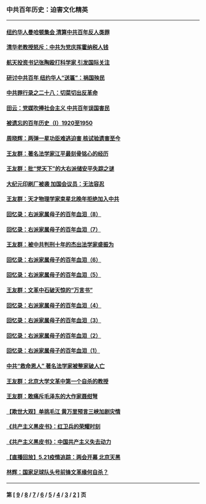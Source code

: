 ### 中共百年历史：迫害文化精英
---
#### [纽约华人曼哈顿集会 清算中共百年反人类罪](../../pages/nf1176111/n13084157.md?07130430) 
#### [清华老教授怒斥：中共为党庆挥霍纳税人钱](../../pages/nf1176111/n13071430.md?07130430) 
#### [航天投资书记张陶殴打科学家 引发国际关注](../../pages/nf1176111/n13069132.md?07130430) 
#### [研讨中共百年 纽约华人“送匾”：祸国殃民](../../pages/nf1176111/n13057367.md?07130430) 
#### [中共罪行录之二十八：切菜切出反革命](../../pages/nf1176111/n13030600.md?07130430) 
#### [田云：党媒吹捧社会主义 中共百年误国害民](../../pages/nf1176111/n13006682.md?07130430) 
#### [被遗忘的百年历史（I）1920至1950](../../pages/nf1176111/n12986411.md?07130430) 
#### [周晓辉：两弹一星功臣难逃迫害 核试验遗害至今](../../pages/nf1176111/n12974997.md?07130430) 
#### [王友群：著名法学家江平最刻骨铭心的经历](../../pages/nf1176111/n12970787.md?07130430) 
#### [王友群：批“党天下”的大右派储安平失踪之谜](../../pages/nf1176111/n12954229.md?07130430) 
#### [大纪元印刷厂被袭 加国会议员：无法容忍](../../pages/nf1176111/n12883028.md?07130430) 
#### [王友群：天才物理学家束星北晚年拒绝加入中共](../../pages/nf1176111/n12792913.md?07130430) 
#### [回忆录：右派家属母子的百年血泪（8）](../../pages/nf1176111/n12706196.md?07130430) 
#### [回忆录：右派家属母子的百年血泪（7）](../../pages/nf1176111/n12706191.md?07130430) 
#### [王友群：被中共判刑十年的杰出法学家盛振为](../../pages/nf1176111/n12706141.md?07130430) 
#### [回忆录：右派家属母子的百年血泪（6）](../../pages/nf1176111/n12698863.md?07130430) 
#### [回忆录：右派家属母子的百年血泪（5）](../../pages/nf1176111/n12692515.md?07130430) 
#### [王友群：文革中石破天惊的“万言书”](../../pages/nf1176111/n12690994.md?07130430) 
#### [回忆录：右派家属母子的百年血泪（4）](../../pages/nf1176111/n12686410.md?07130430) 
#### [回忆录：右派家属母子的百年血泪（3）](../../pages/nf1176111/n12683820.md?07130430) 
#### [回忆录：右派家属母子的百年血泪（2）](../../pages/nf1176111/n12679738.md?07130430) 
#### [回忆录：右派家属母子的百年血泪（1）](../../pages/nf1176111/n12678112.md?07130430) 
#### [中共“救命恩人” 著名法学家被整家破人亡](../../pages/nf1176111/n12658168.md?07130430) 
#### [王友群：北京大学文革中第一个自杀的教授](../../pages/nf1176111/n12632697.md?07130430) 
#### [王友群：敢痛斥毛泽东的大作家聂绀弩](../../pages/nf1176111/n12384788.md?07130430) 
#### [【欺世大观】单挑毛江 黄万里预言三峡加剧灾情](../../pages/nf1176111/n12357101.md?07130430) 
#### [《共产主义黑皮书》：红卫兵的荣耀时刻](../../pages/nf1176111/n12190329.md?07130430) 
#### [《共产主义黑皮书》：中国共产主义失去动力](../../pages/nf1176111/n12168749.md?07130430) 
#### [【直播回放】5.21疫情追踪：两会开幕 北京天黑](../../pages/nf1176111/n12126358.md?07130430) 
#### [林辉：国家足球队头号前锋文革缘何自杀？](../../pages/nf1176111/n11648921.md?07130430) 

---
#### 第 [ [9](./9.md?07130430) / [8](./8.md?07130430) / [7](./7.md?07130430) / [6](./6.md?07130430) / [5](./5.md?07130430) / [4](./4.md?07130430) / [3](./3.md?07130430) / [2](./2.md?07130430) ] 页
